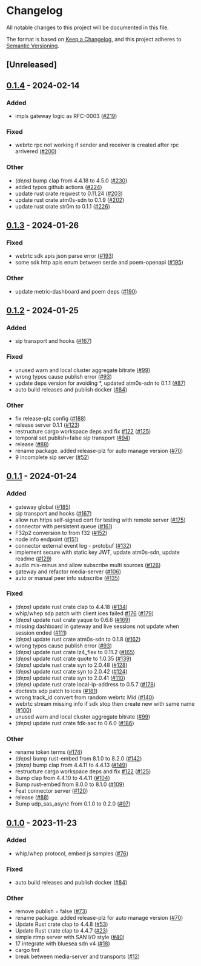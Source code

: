 # Changelog
All notable changes to this project will be documented in this file.

The format is based on [Keep a Changelog](https://keepachangelog.com/en/1.0.0/),
and this project adheres to [Semantic Versioning](https://semver.org/spec/v2.0.0.html).

## [Unreleased]

## [0.1.4](https://github.com/8xFF/atm0s-media-server/compare/v0.1.3...v0.1.4) - 2024-02-14

### Added
- impls gateway logic as RFC-0003 ([#219](https://github.com/8xFF/atm0s-media-server/pull/219))

### Fixed
- webrtc rpc not working if sender and receiver is created after rpc arrivered ([#200](https://github.com/8xFF/atm0s-media-server/pull/200))

### Other
- *(deps)* bump clap from 4.4.18 to 4.5.0 ([#230](https://github.com/8xFF/atm0s-media-server/pull/230))
- added typos github actions ([#224](https://github.com/8xFF/atm0s-media-server/pull/224))
- update rust crate reqwest to 0.11.24 ([#203](https://github.com/8xFF/atm0s-media-server/pull/203))
- update rust crate atm0s-sdn to 0.1.9 ([#202](https://github.com/8xFF/atm0s-media-server/pull/202))
- update rust crate str0m to 0.1.1 ([#226](https://github.com/8xFF/atm0s-media-server/pull/226))

## [0.1.3](https://github.com/8xFF/atm0s-media-server/compare/atm0s-media-server-v0.1.2...atm0s-media-server-v0.1.3) - 2024-01-26

### Fixed
- webrtc sdk apis json parse error ([#193](https://github.com/8xFF/atm0s-media-server/pull/193))
- some sdk http apis enum between serde and poem-openapi ([#195](https://github.com/8xFF/atm0s-media-server/pull/195))

### Other
- update metric-dashboard and poem deps ([#190](https://github.com/8xFF/atm0s-media-server/pull/190))

## [0.1.2](https://github.com/8xFF/atm0s-media-server/compare/atm0s-media-server-v0.1.1...atm0s-media-server-v0.1.2) - 2024-01-25

### Added
- sip transport and hooks ([#167](https://github.com/8xFF/atm0s-media-server/pull/167))

### Fixed
- unused warn and local cluster aggregate bitrate ([#99](https://github.com/8xFF/atm0s-media-server/pull/99))
- wrong typos cause publish error ([#93](https://github.com/8xFF/atm0s-media-server/pull/93))
- update deps version for avoiding *, updated atm0s-sdn to 0.1.1 ([#87](https://github.com/8xFF/atm0s-media-server/pull/87))
- auto build releases and publish docker ([#84](https://github.com/8xFF/atm0s-media-server/pull/84))

### Other
- fix release-plz config ([#188](https://github.com/8xFF/atm0s-media-server/pull/188))
- release server 0.1.1 ([#123](https://github.com/8xFF/atm0s-media-server/pull/123))
- restructure cargo workspace deps and fix [#122](https://github.com/8xFF/atm0s-media-server/pull/122) ([#125](https://github.com/8xFF/atm0s-media-server/pull/125))
- temporal set publish=false sip transport ([#94](https://github.com/8xFF/atm0s-media-server/pull/94))
- release ([#88](https://github.com/8xFF/atm0s-media-server/pull/88))
- rename package. added release-plz for auto manage version ([#70](https://github.com/8xFF/atm0s-media-server/pull/70))
- 9 incomplete sip server ([#52](https://github.com/8xFF/atm0s-media-server/pull/52))

## [0.1.1](https://github.com/8xFF/atm0s-media-server/compare/atm0s-media-server-v0.1.0...atm0s-media-server-v0.1.1) - 2024-01-24

### Added
- gateway global ([#185](https://github.com/8xFF/atm0s-media-server/pull/185))
- sip transport and hooks ([#167](https://github.com/8xFF/atm0s-media-server/pull/167))
- allow run https self-signed cert for testing with remote server ([#175](https://github.com/8xFF/atm0s-media-server/pull/175))
- connector with persistent queue  ([#161](https://github.com/8xFF/atm0s-media-server/pull/161))
- F32p2 conversion to from f32 ([#152](https://github.com/8xFF/atm0s-media-server/pull/152))
- node info endpoint ([#151](https://github.com/8xFF/atm0s-media-server/pull/151))
- connector external event log - protobuf ([#132](https://github.com/8xFF/atm0s-media-server/pull/132))
- implement secure with static key JWT, update atm0s-sdn, update readme ([#129](https://github.com/8xFF/atm0s-media-server/pull/129))
- audio mix-minus and allow subscribe multi sources ([#126](https://github.com/8xFF/atm0s-media-server/pull/126))
- gateway and refactor media-server ([#106](https://github.com/8xFF/atm0s-media-server/pull/106))
- auto or manual peer info subscribe ([#135](https://github.com/8xFF/atm0s-media-server/pull/135))

### Fixed
- *(deps)* update rust crate clap to 4.4.18 ([#134](https://github.com/8xFF/atm0s-media-server/pull/134))
- whip/whep sdp patch with client ices failed [#176](https://github.com/8xFF/atm0s-media-server/pull/176) ([#179](https://github.com/8xFF/atm0s-media-server/pull/179))
- *(deps)* update rust crate yaque to 0.6.6 ([#169](https://github.com/8xFF/atm0s-media-server/pull/169))
- missing dashboard in gateway and live sessions not update when session ended ([#111](https://github.com/8xFF/atm0s-media-server/pull/111))
- *(deps)* update rust crate atm0s-sdn to 0.1.8 ([#162](https://github.com/8xFF/atm0s-media-server/pull/162))
- wrong typos cause publish error ([#93](https://github.com/8xFF/atm0s-media-server/pull/93))
- *(deps)* update rust crate lz4_flex to 0.11.2 ([#165](https://github.com/8xFF/atm0s-media-server/pull/165))
- *(deps)* update rust crate quote to 1.0.35 ([#139](https://github.com/8xFF/atm0s-media-server/pull/139))
- *(deps)* update rust crate syn to 2.0.48 ([#128](https://github.com/8xFF/atm0s-media-server/pull/128))
- *(deps)* update rust crate syn to 2.0.42 ([#124](https://github.com/8xFF/atm0s-media-server/pull/124))
- *(deps)* update rust crate syn to 2.0.41 ([#110](https://github.com/8xFF/atm0s-media-server/pull/110))
- *(deps)* update rust crate local-ip-address to 0.5.7 ([#178](https://github.com/8xFF/atm0s-media-server/pull/178))
- doctests sdp patch to ices ([#181](https://github.com/8xFF/atm0s-media-server/pull/181))
- wrong track_id convert from random webrtc Mid ([#140](https://github.com/8xFF/atm0s-media-server/pull/140))
- webrtc stream missing info if sdk stop then create new with same name ([#100](https://github.com/8xFF/atm0s-media-server/pull/100))
- unused warn and local cluster aggregate bitrate ([#99](https://github.com/8xFF/atm0s-media-server/pull/99))
- *(deps)* update rust crate fdk-aac to 0.6.0 ([#186](https://github.com/8xFF/atm0s-media-server/pull/186))

### Other
- rename token terms ([#174](https://github.com/8xFF/atm0s-media-server/pull/174))
- *(deps)* bump rust-embed from 8.1.0 to 8.2.0 ([#142](https://github.com/8xFF/atm0s-media-server/pull/142))
- *(deps)* bump clap from 4.4.11 to 4.4.13 ([#149](https://github.com/8xFF/atm0s-media-server/pull/149))
- restructure cargo workspace deps and fix [#122](https://github.com/8xFF/atm0s-media-server/pull/122) ([#125](https://github.com/8xFF/atm0s-media-server/pull/125))
- Bump clap from 4.4.10 to 4.4.11 ([#104](https://github.com/8xFF/atm0s-media-server/pull/104))
- Bump rust-embed from 8.0.0 to 8.1.0 ([#109](https://github.com/8xFF/atm0s-media-server/pull/109))
- Feat connector server ([#120](https://github.com/8xFF/atm0s-media-server/pull/120))
- release ([#88](https://github.com/8xFF/atm0s-media-server/pull/88))
- Bump udp_sas_async from 0.1.0 to 0.2.0 ([#97](https://github.com/8xFF/atm0s-media-server/pull/97))

## [0.1.0](https://github.com/8xFF/atm0s-media-server/releases/tag/atm0s-media-server-v0.1.0) - 2023-11-23

### Added
- whip/whep protocol, embed js samples ([#76](https://github.com/8xFF/atm0s-media-server/pull/76))

### Fixed
- auto build releases and publish docker ([#84](https://github.com/8xFF/atm0s-media-server/pull/84))

### Other
- remove publish = false ([#73](https://github.com/8xFF/atm0s-media-server/pull/73))
- rename package. added release-plz for auto manage version ([#70](https://github.com/8xFF/atm0s-media-server/pull/70))
- Update Rust crate clap to 4.4.8 ([#53](https://github.com/8xFF/atm0s-media-server/pull/53))
- Update Rust crate clap to 4.4.7 ([#23](https://github.com/8xFF/atm0s-media-server/pull/23))
- simple rtmp server with SAN I/O style ([#40](https://github.com/8xFF/atm0s-media-server/pull/40))
- 17 integrate with bluesea sdn v4 ([#18](https://github.com/8xFF/atm0s-media-server/pull/18))
- cargo fmt
- break between media-server and transports ([#12](https://github.com/8xFF/atm0s-media-server/pull/12))
